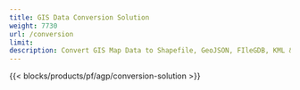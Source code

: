 ```yaml
---
title: GIS Data Conversion Solution 
weight: 7730
url: /conversion
limit: 
description: Convert GIS Map Data to Shapefile, GeoJSON, FIleGDB, KML & OSM XML 
---
```


{{< blocks/products/pf/agp/conversion-solution >}} 